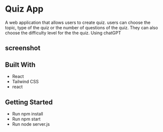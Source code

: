 # Quiz App
A web application that allows users to create quiz. users can choose the topic, type of the quiz or the number of questions of the quiz. They can also choose the difficulty level for the the quiz. Using chatGPT

## screenshot


## Built With
- React
- Tailwind CSS
- react 

## Getting Started
- Run npm install
- Run npm start
- Run node server.js
